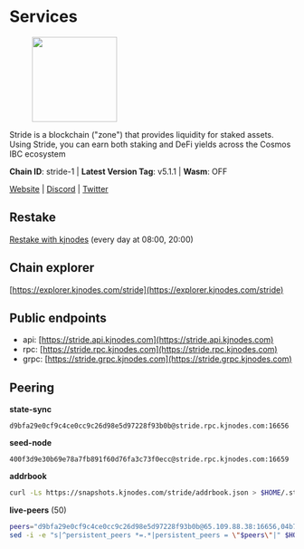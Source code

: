 # Services

<figure><img src="https://raw.githubusercontent.com/kj89/testnet_manuals/main/pingpub/logos/stride.png" width="150" alt=""><figcaption></figcaption></figure>

Stride is a blockchain ("zone") that provides liquidity for staked assets.  Using Stride, you can earn both staking and DeFi yields across the Cosmos IBC ecosystem

**Chain ID**: stride-1 | **Latest Version Tag**: v5.1.1 | **Wasm**: OFF

[Website](https://stride.zone) | [Discord](https://discord.gg/mzQZ8dAE7u) | [Twitter](https://twitter.com/stride_zone)

## Restake

[Restake with kjnodes](https://restake.app/stride/stridevaloper1j8gkhtllnp252l6g6zwzea30e7pvzqttr9768n) (every day at 08:00, 20:00)
## Chain explorer
[https://explorer.kjnodes.com/stride](https://explorer.kjnodes.com/stride)

## Public endpoints

* api: [https://stride.api.kjnodes.com](https://stride.api.kjnodes.com)
* rpc: [https://stride.rpc.kjnodes.com](https://stride.rpc.kjnodes.com)
* grpc: [https://stride.grpc.kjnodes.com](https://stride.grpc.kjnodes.com)

## Peering

**state-sync**

```text
d9bfa29e0cf9c4ce0cc9c26d98e5d97228f93b0b@stride.rpc.kjnodes.com:16656
```

**seed-node**

```text
400f3d9e30b69e78a7fb891f60d76fa3c73f0ecc@stride.rpc.kjnodes.com:16659
```

**addrbook**
```bash
curl -Ls https://snapshots.kjnodes.com/stride/addrbook.json > $HOME/.stride/config/addrbook.json
```

**live-peers** (50)
```bash
peers="d9bfa29e0cf9c4ce0cc9c26d98e5d97228f93b0b@65.109.88.38:16656,04b797b5a56fb939a97a3c7d9c3230d09b85e8d7@93.189.30.118:26656,c67eb8bd9eaaed66565866906ecbe9ae28202602@65.108.195.18:16656,cb06eb107f7f7d15024716149ed522f39175a743@155.133.22.10:22556,6d4cd678963e518168e081118f0b718dd1c2a8f7@198.244.178.213:26656,e726816f42831689eab9378d5d577f1d06d25716@176.9.188.21:26656,157000d06040f2a7b981c6f062da0c9da0e6e6af@194.163.163.0:26656,d36ac7580cc8907a00b0add8c3b047caea6df4ed@107.155.67.202:26636,463b1dc6903455575079572fb23407be586f2a4b@185.16.39.37:26656,a3f95b0b15c31a68a7535f6068c4e14b95e90dcf@65.109.92.240:21016,5093547fdf0430143ac66b4ee55d80e6542a6c10@217.174.247.163:26656,59a13b0e8ce91c6d507b06c09b0ed44a1574cad3@54.177.215.240:26656,e1b058e5cfa2b836ddaa496b10911da62dcf182e@138.201.8.248:26656,2e31202bf143867621e526734b6d6a30e2873d45@65.108.136.206:26656,d77e7918b9f9e21ee60a8e03075ca3e5f7353912@162.55.4.253:26656,cc35475fe1f7c345af0ea8a692f3b4b41c8f12a2@116.202.36.240:10156,950da031d9536b9fbd0e9f0c70d65740d11d0111@192.118.76.122:26626,9ee75491e354965d8bfd8434aa093f8613bc1dce@65.108.238.103:12256,cfd27429d382ecf366ddad02c88f15a8753092c8@66.172.36.135:28656,f93ce5616f45d6c20d061302519a5c2420e3475d@135.125.5.31:54356,ea6a7b2f366bc343f0670f1673fd86001dd08eb0@65.108.122.246:26636,05eec003db41d7ff47a317ef59f83e31bdca23c3@78.107.234.44:26656,20f56a68a04eedc764b7e1b87b7032a50b9d4fe9@51.81.155.97:10456,5383a21cf2d5e513aea2c3e430133f31aa2e5d00@138.201.32.103:26656,d849878a2972dc8a79ae031e37eb977c56b85f49@13.215.125.32:26656,f602040562935873815a5ac23cb1ac7dd8821b76@176.9.22.117:26656,2759b35254db04b575beeb300cbbb63052374703@65.109.27.156:26656,1387946c04bceb472113f657f55f670f71709230@65.108.4.188:12256,6856de6f0c70a850db2b58deb43d568fced4a524@35.208.90.201:26656,a757fc9ea95a7f643d392ec9fdaa31cbf06e76d9@195.3.221.21:12256,d056dcd5ac8dddb23e2962a5ade6ee51f9bfd785@162.19.89.8:10456,fb8505c994cb90927c766e3c3d2db38044a596bc@139.59.31.201:26656,11e062c0b6fc2c452a2014082df812d8cffca7dc@138.201.136.49:26856,8fff37214fb0ef622f1c09dccb22d6321e004c3e@109.123.242.163:50056,8d7d0f32d53467c4d5e8871faf4ec58ea970fed2@157.90.179.182:26456,c124ce0b508e8b9ed1c5b6957f362225659b5343@144.76.177.187:26656,dfc62810eeaab86587b2975c79f3c12d4830652d@15.235.114.54:26656,f8e2f80a8c58e6f53cc4940f5f1eac55c9067480@35.247.153.164:26656,7f59a1a99ab51bc9c15ea8e58e8c81418584525f@89.58.63.156:26656,ebc272824924ea1a27ea3183dd0b9ba713494f83@185.16.39.158:26886,b7645e17efb21d31aa718cf7f1cf249650d81de4@85.10.203.235:26696,97e4468ac589eac505a800411c635b14511a61bb@144.76.239.27:26656,d1008e1bfa6b0d1b317c69c08a80ced4a5b096bc@65.108.202.143:26656,022fd83f945fe03f9155fced534c90b5ce8db979@65.109.23.238:36656,77032ab0dfcf6af06ac8e7fe102c0064efe14c0c@34.170.17.239:26656,3963b7cd5230ae2ba6800375421982d535a133e3@35.79.215.251:26656,d95477fd745d8a5e4b3d9052149d28a5dc447a88@35.206.158.54:26656,a77173bc4f4171fec0ac56b37c18e0ba6e5f80a4@65.108.226.44:26446,01899588499352857c214c50451c5fa59744ace2@88.99.161.228:26656,65ae054d22c83eb586fe4b175b52564d5383a80f@158.160.11.206:26656"
sed -i -e "s|^persistent_peers *=.*|persistent_peers = \"$peers\"|" $HOME/.stride/config/config.toml
```
